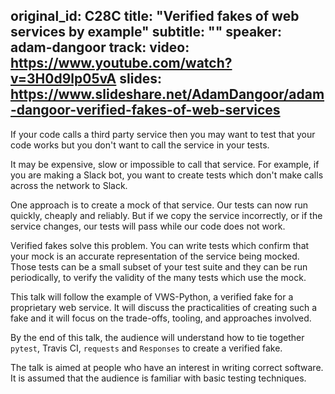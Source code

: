 original_id: C28C
title: "Verified fakes of web services by example"
subtitle: ""
speaker: adam-dangoor
track: 
video: https://www.youtube.com/watch?v=3H0d9lp05vA
slides: https://www.slideshare.net/AdamDangoor/adam-dangoor-verified-fakes-of-web-services
---
If your code calls a third party service then you may want to test that your code works but you don't want to call the service in your tests.

It may be expensive, slow or impossible to call that service. For example, if you are making a Slack bot, you want to create tests which don't make calls across the network to Slack.

One approach is to create a mock of that service. Our tests can now run quickly, cheaply and reliably. But if we copy the service incorrectly, or if the service changes, our tests will pass while our code does not work.

Verified fakes solve this problem. You can write tests which confirm that your mock is an accurate representation of the service being mocked. Those tests can be a small subset of your test suite and they can be run periodically, to verify the validity of the many tests which use the mock.

This talk will follow the example of VWS-Python, a verified fake for a proprietary web service. It will discuss the practicalities of creating such a fake and it will focus on the trade-offs, tooling, and approaches involved.

By the end of this talk, the audience will understand how to tie together `pytest`, Travis CI, `requests` and `Responses` to create a verified fake.
  
The talk is aimed at people who have an interest in writing correct software. It is assumed that the audience is familiar with basic testing techniques.